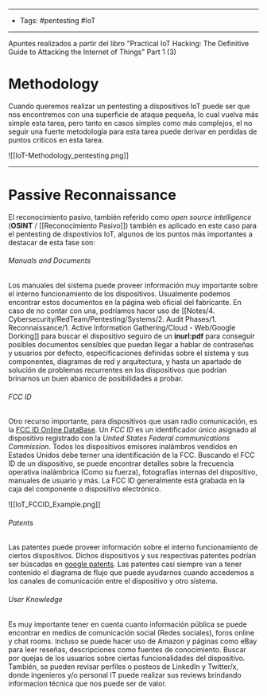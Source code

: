 ----
-  Tags: #pentesting #IoT  
----
Apuntes realizados a partir del libro "Practical IoT Hacking: The Definitive Guide to Attacking the Internet of Things" Part 1 (3)
# Methodology

Cuando queremos realizar un pentesting a dispositivos IoT puede ser que nos encontremos con una superficie de ataque pequeña, lo cual vuelva más simple esta tarea, pero tanto en casos simples como más complejos, el no seguir una fuerte metodología para esta tarea puede derivar en perdidas de puntos criticos en esta tarea.

![[IoT-Methodology_pentesting.png]]

-----
# Passive Reconnaissance

El reconocimiento pasivo, también referido como *open source intelligence* (**OSINT** / [[Reconocimiento Pasivo]]) también es aplicado en este caso para el pentesting de dispostivios IoT, algunos de los puntos más importantes a destacar de esta fase son:
###### Manuals and Documents
Los manuales del sistema puede proveer información muy importante sobre el interno funcionamiento de los dispositivos. Usualmente podemos encontrar estos documentos en la página web oficial del fabricante. En caso de no contar con una, podríamos hacer uso de [[Notes/4. Cybersecurity/RedTeam/Pentesting/Systems/2. Audit Phases/1. Reconnaissance/1. Active Information Gathering/Cloud - Web/Google Dorking]] para buscar el dispositivo seguiro de un **inurl:pdf** para conseguir posibles documentos sensibles que puedan llegar a hablar de contraseñas y usuarios por defecto, especificaciones definidas sobre el sistema y sus componentes, diagramas de red y arquitectura, y hasta un apartado de solución de problemas recurrentes en los dispositivos que podrían brinarnos un buen abanico de posibilidades a probar.

###### FCC ID
Otro recurso importante, para dispositivos que usan radio comunicación, es la [FCC ID Online DataBase](https://fccid.io/). Un *FCC ID* es un identificador único asignado al dispositivo registrado con la *United States Federal communications Commission*. Todos los dispositivos emisores inalámbros vendidos en Estados Unidos debe terner una identificación de la FCC. Buscando el FCC ID de un dispositivo, se puede encontrar detalles sobre la frecuencia operativa inalámbrica (Como su fuerza), fotografías internas del dispositivo, manuales de usuario y más. La FCC ID generalmente está grabada en la caja del componente o dispositivo electrónico.

![[IoT_FCCID_Example.png]]
###### Patents
 Las patentes puede proveer información sobre el interno funcionamiento de ciertos dispositivos. Dichos dispositivos y sus respectivas patentes podrían ser búscadas en [google patents](https://patents.google.com/). Las patentes casi siempre van a tener contenido el diagrama de flujo que puede ayudarnos cuando accedemos a los canales de comunicación entre el dispositivo y otro sistema.
###### User Knowledge
Es muy importante tener en cuenta cuanto información pública se puede encontrar en medios de comunicación social (Redes sociales), foros online y chat rooms. Incluso se puede hacer uso de Amazon y páginas como eBay para leer reseñas, descripciones como fuentes de conocimiento. Buscar por quejas de los usuarios sobre ciertas funcionalidades del dispositivo. También, se pueden revisar perfiles o posteos de LinkedIn y Twitter/x, donde ingenieros y/o personal IT puede realizar sus reviews brindando informacion técnica que nos puede ser de valor.